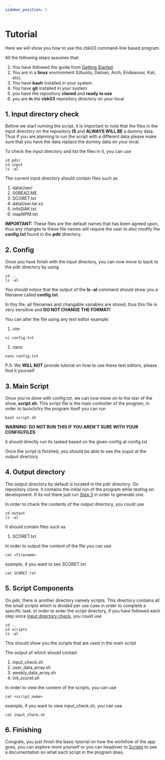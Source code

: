 ```yaml
---
sidebar_position: 5
---
```


# Tutorial

Here we will show you how to use the cbk03 command-line based program.

All the following steps assumes that:
1. You have followed the guide from [Getting Started](/os-documentation/docs/development/getting-started).
2. You are in a **linux** environment (Ubuntu, Debian, Arch, Endeavour, Kali, etc).
3. You have **bash** installed in your system.
4. You have **git** installed in your system
5. you have the repository **cloned** and **ready to use**
6. you are **in** the **cbk03** repository directory on your local

## 1. Input directory check

Before we start running the script, it is important to note that the files in the input directory on the repository **IS** and **ALWAYS WILL BE** a dummy data. Thus if you are planning to run the script with a different data please make sure that you have the data replace the dummy data on your local.

To check the input directory and list the files in it, you can use
```
cd pdir
cd input
ls -al
```

The current input directory should contain files such as
1. dataUser/
2. 00READ.ME
3. SCORET.txt
4. dataUser.tar.xz
5. infoSIAK.txt
6. mapNPM.txt

**IMPORTANT:** These files are the default names that has been agreed upon, thus any changes to these file names will require the user to also modify the **config.txt** found in the **pdir** directory.

## 2. Config

Once you have finish with the input directory, you can now move to back to the pdir directory by using
```
cd ..
ls -al
```

You should notice that the output of the **ls -al** command should show you a filename called **config.txt**

In this file, all filenames and changable variables are stored, thus this file is very sensitive and **DO NOT CHANGE THE FORMAT!**

You can alter the file using any text editor
example:
1. vim
```
vi config.txt
```

2. nano
```
nano config.txt
```

P.S: We **WILL NOT** provide tutorial on how to use these text editors, please find it yourself

## 3. Main Script
Once you're done with config.txt, we can now move on to the star of the show, **script.sh**. This script file is the main controller of the program, in order to launch/try the program itself you can run
```
bash script.sh
```
**WARNING: DO NOT RUN THIS IF YOU AREN'T SURE WITH YOUR CONFIG/FILES**

it should directly run its tasked based on the given config at config.txt.

Once the script is finished, you should be able to see the ouput at the output directory.

## 4. Output directory
The output directory by default is located in the pdir directory. On repository clone, it contains the initial run of the program while testing on development. If its not there just run [Step 3](/os-documentation/docs/development/tutorial#3-main-script) in order to generate one.

In order to check the contents of the output directory, you could use
```
cd output
ls -al
```

It should contain files such as
1. SCORET.txt

In order to output the content of the file you can use
```
cat <filename>
```
example, if you want to see SCORET.txt
```
cat SCORET.txt
```

## 5. Script Components
On pdir, there is another directory namely scripts. This directory contains all the small scripts which is divided per use case in order to complete a specific task. In order to enter the script directory, if you have followed each step since [Input directory check](/os-documentation/docs/development/tutorial#1-input-directory-check), you could use
```
cd ..
cd scripts
ls -al
```

This should show you the scripts that are used in the main script

The output of which should contain
1. input_check.sh
2. user_data_array.sh
3. weekly_data_array.sh
4. init_scoret.sh

In order to view the content of the scripts, you can use
```
cat <script_name>
```
example, if you want to view input_check.sh, you can use
```
cat input_check.sh
```

## 6. Finishing
Congrats, you just finish the basic tutorial on how the workflow of the app goes, you can explore more yourself or you can headover to [Scripts](/os-documentation/docs/development/scripts) to see a documentation on what each script in the program does.
